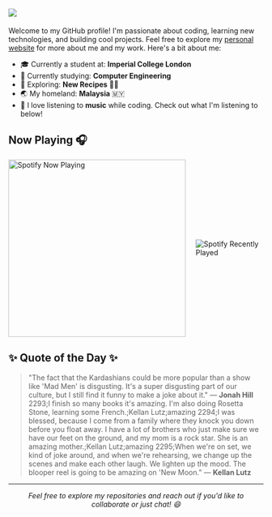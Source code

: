<h1>
    <img src="https://readme-typing-svg.herokuapp.com/?font=Montserrat&weight=600&color=000000&size=35&center=false&vCenter=true&width=500&height=70&duration=4000&lines=Hi+there+👋;+I'm+Samuel+!;" />
</h1>

Welcome to my GitHub profile! I'm passionate about coding, learning new technologies, and building cool projects. Feel free to explore my [personal website](https://samuelkhoo.vercel.app/) for more about me and my work. Here's a bit about me:

- 🎓 Currently a student at: **Imperial College London** 
- 🌱 Currently studying: **Computer Engineering**
- 🔭 Exploring: **New Recipes** 👨‍🍳
- 🌏 My homeland: **Malaysia** 🇲🇾
- 🎵 I love listening to **music** while coding. Check out what I'm listening to below!

## Now Playing 🎧

<div style="display: flex; justify-content: center; align-items: center; gap: 20px;">
  <div>
    <a href="https://spotify-github-profile.kittinanx.com/api/view?uid=samuel-khoo&redirect=true">
      <img src="https://spotify-github-profile.kittinanx.com/api/view?uid=samuel-khoo&cover_image=true&theme=novatorem&show_offline=false&background_color=121212&interchange=false&bar_color=53b14f&bar_color_cover=true" alt="Spotify Now Playing" style="width: 350px;"/>
    </a>
  </div>
  <div>
    <img src="https://spotify-recently-played-readme.vercel.app/api?user=samuel-khoo&count=3&unique={true}&width=350" alt="Spotify Recently Played" />
  </div>
</div>

## ✨ Quote of the Day ✨

> "The fact that the Kardashians could be more popular than a show like 'Mad Men' is disgusting. It's a super disgusting part of our culture, but I still find it funny to make a joke about it." — **Jonah Hill**
2293;I finish so many books it's amazing. I'm also doing Rosetta Stone, learning some French.;Kellan Lutz;amazing
2294;I was blessed, because I come from a family where they knock you down before you float away. I have a lot of brothers who just make sure we have our feet on the ground, and my mom is a rock star. She is an amazing mother.;Kellan Lutz;amazing
2295;When we're on set, we kind of joke around, and when we're rehearsing, we change up the scenes and make each other laugh. We lighten up the mood. The blooper reel is going to be amazing on 'New Moon." — **Kellan Lutz**

---
<p align="center">
  <i>Feel free to explore my repositories and reach out if you'd like to collaborate or just chat! 😄</i>
</p>

